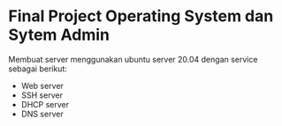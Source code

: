 # Final Project Operating System dan Sytem Admin

Membuat server menggunakan ubuntu server 20.04 dengan service sebagai berikut:

- Web server
- SSH server
- DHCP server
- DNS server

